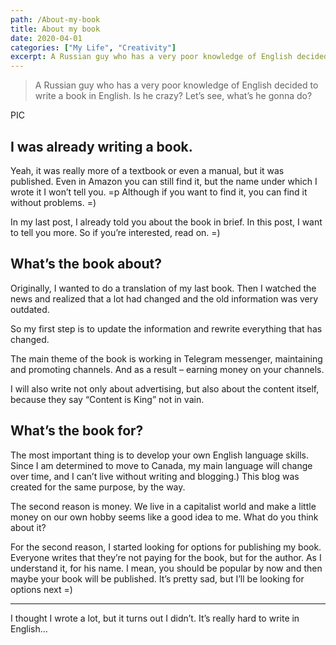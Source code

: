 ```yaml
---
path: /About-my-book
title: About my book
date: 2020-04-01
categories: ["My Life", "Creativity"]
excerpt: A Russian guy who has a very poor knowledge of English decided to write a book in English. Is he crazy? Let’s see, what’s he gonna do?
---
```


> A Russian guy who has a very poor knowledge of English decided to write a book in English. Is he crazy? Let’s see, what’s he gonna do?

PIC

## I was already writing a book.

Yeah, it was really more of a textbook or even a manual, but it was published. Even in Amazon you can still find it, but the name under which I wrote it I won’t tell you. =p Although if you want to find it, you can find it without problems. =)

In my last post, I already told you about the book in brief. In this post, I want to tell you more. So if you’re interested, read on. =)

## What’s the book about?

Originally, I wanted to do a translation of my last book. Then I watched the news and realized that a lot had changed and the old information was very outdated.

So my first step is to update the information and rewrite everything that has changed.

The main theme of the book is working in Telegram messenger, maintaining and promoting channels. And as a result – earning money on your channels.

I will also write not only about advertising, but also about the content itself, because they say “Content is King” not in vain.

## What’s the book for?

The most important thing is to develop your own English language skills. Since I am determined to move to Canada, my main language will change over time, and I can’t live without writing and blogging.) This blog was created for the same purpose, by the way.

The second reason is money. We live in a capitalist world and make a little money on our own hobby seems like a good idea to me. What do you think about it?

For the second reason, I started looking for options for publishing my book. Everyone writes that they’re not paying for the book, but for the author. As I understand it, for his name. I mean, you should be popular by now and then maybe your book will be published. It’s pretty sad, but I’ll be looking for options next =)

---

I thought I wrote a lot, but it turns out I didn’t. It’s really hard to write in English…

